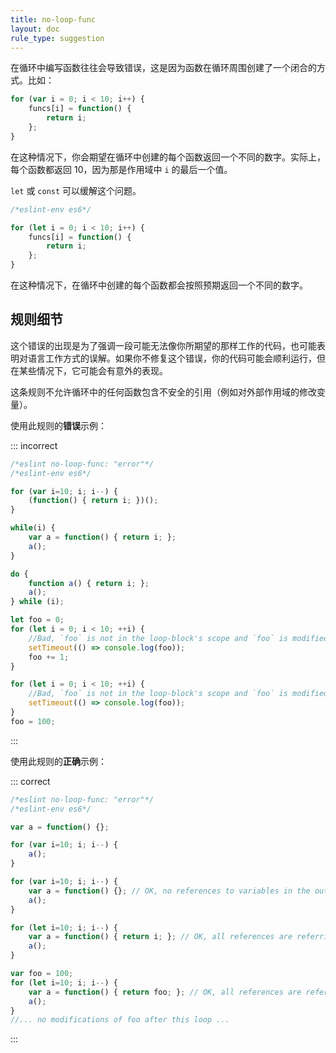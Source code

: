 ```yaml
---
title: no-loop-func
layout: doc
rule_type: suggestion
---
```


在循环中编写函数往往会导致错误，这是因为函数在循环周围创建了一个闭合的方式。比如：

```js
for (var i = 0; i < 10; i++) {
    funcs[i] = function() {
        return i;
    };
}
```

在这种情况下，你会期望在循环中创建的每个函数返回一个不同的数字。实际上，每个函数都返回 10，因为那是作用域中 `i` 的最后一个值。

`let` 或 `const` 可以缓解这个问题。

```js
/*eslint-env es6*/

for (let i = 0; i < 10; i++) {
    funcs[i] = function() {
        return i;
    };
}
```

在这种情况下，在循环中创建的每个函数都会按照预期返回一个不同的数字。

## 规则细节

这个错误的出现是为了强调一段可能无法像你所期望的那样工作的代码，也可能表明对语言工作方式的误解。如果你不修复这个错误，你的代码可能会顺利运行，但在某些情况下，它可能会有意外的表现。

这条规则不允许循环中的任何函数包含不安全的引用（例如对外部作用域的修改变量）。

使用此规则的**错误**示例：

::: incorrect

```js
/*eslint no-loop-func: "error"*/
/*eslint-env es6*/

for (var i=10; i; i--) {
    (function() { return i; })();
}

while(i) {
    var a = function() { return i; };
    a();
}

do {
    function a() { return i; };
    a();
} while (i);

let foo = 0;
for (let i = 0; i < 10; ++i) {
    //Bad, `foo` is not in the loop-block's scope and `foo` is modified in/after the loop
    setTimeout(() => console.log(foo));
    foo += 1;
}

for (let i = 0; i < 10; ++i) {
    //Bad, `foo` is not in the loop-block's scope and `foo` is modified in/after the loop
    setTimeout(() => console.log(foo));
}
foo = 100;
```

:::

使用此规则的**正确**示例：

::: correct

```js
/*eslint no-loop-func: "error"*/
/*eslint-env es6*/

var a = function() {};

for (var i=10; i; i--) {
    a();
}

for (var i=10; i; i--) {
    var a = function() {}; // OK, no references to variables in the outer scopes.
    a();
}

for (let i=10; i; i--) {
    var a = function() { return i; }; // OK, all references are referring to block scoped variables in the loop.
    a();
}

var foo = 100;
for (let i=10; i; i--) {
    var a = function() { return foo; }; // OK, all references are referring to never modified variables.
    a();
}
//... no modifications of foo after this loop ...
```

:::
